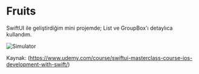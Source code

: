 # Fruits
SwiftUI ile geliştirdiğim mini projemde; List ve GroupBox'ı detaylıca kullandım.


![Simulator](https://user-images.githubusercontent.com/35850792/186710793-73312e4e-b894-4c74-8301-ee63b6878683.gif)

Kaynak: (https://www.udemy.com/course/swiftui-masterclass-course-ios-development-with-swift/)
